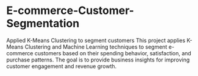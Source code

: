 # E-commerce-Customer-Segmentation
Applied K-Means Clustering to segment customers 
This project applies K-Means Clustering and Machine Learning techniques to segment e-commerce customers based on their spending behavior, satisfaction, and purchase patterns.
The goal is to provide business insights for improving customer engagement and revenue growth.
